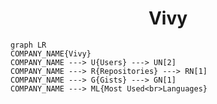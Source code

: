 <h1 align="center">Vivy</h1>

```mermaid
graph LR
COMPANY_NAME{Vivy}
COMPANY_NAME ---> U{Users} ---> UN[2]
COMPANY_NAME ---> R{Repositories} ---> RN[1]
COMPANY_NAME ---> G{Gists} ---> GN[1]
COMPANY_NAME ---> ML{Most Used<br>Languages}
```
